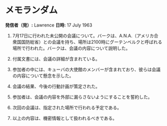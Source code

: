 # メモランダム

**発信者（発）:** Lawrence
**日時:** 17 July 1963

1. 7月17日に行われた未公開の会議について。バークは、A.N.A.（アメリカ合衆国国防総省）との会議を持ち、場所は2100時にグーテンベルクと呼ばれる場所で行われた。バークは、会議の内容について説明した。

2. 付属文書には、会議の詳細が含まれている。

3. 参加者の中には、キューバの大使館のメンバーが含まれており、彼らは会議の内容について懸念を示した。

4. 会議の結果、今後の行動計画が策定された。

5. 参加者は、会議の内容を外部に漏らさないようにすることを誓約した。

6. 次回の会議は、指定された場所で行われる予定である。

7. 以上の内容は、機密情報として扱われるべきである。